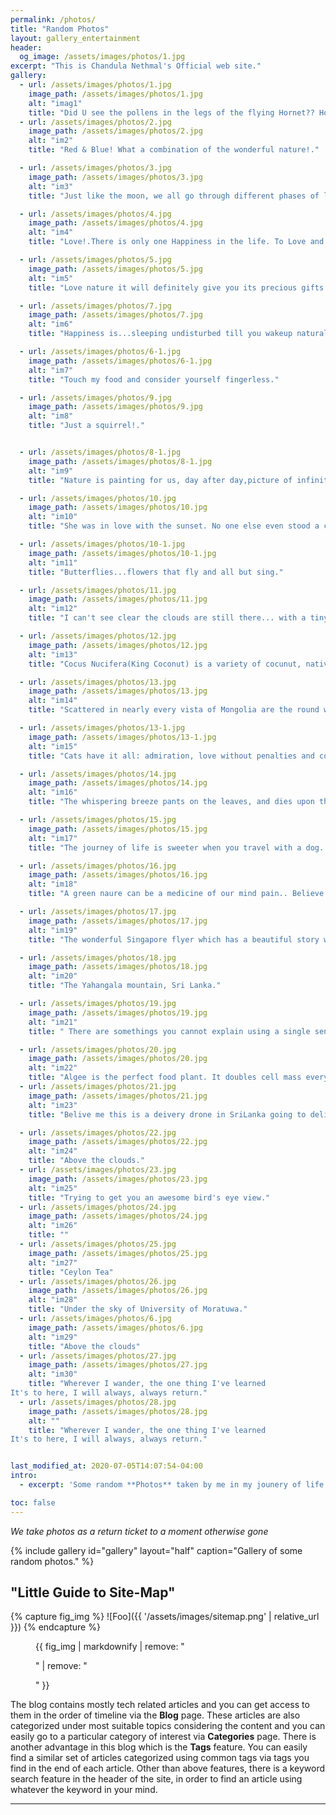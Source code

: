 ```yaml
---
permalink: /photos/
title: "Random Photos"
layout: gallery_entertainment
header:
  og_image: /assets/images/photos/1.jpg 
excerpt: "This is Chandula Nethmal's Official web site."
gallery:
  - url: /assets/images/photos/1.jpg
    image_path: /assets/images/photos/1.jpg
    alt: "imag1"
    title: "Did U see the pollens in the legs of the flying Hornet?? How marvellous is that these vibrant colors of the  flowers have evolved to attract insects in order courage the pollination..."
  - url: /assets/images/photos/2.jpg
    image_path: /assets/images/photos/2.jpg
    alt: "im2"
    title: "Red & Blue! What a combination of the wonderful nature!."

  - url: /assets/images/photos/3.jpg
    image_path: /assets/images/photos/3.jpg
    alt: "im3"
    title: "Just like the moon, we all go through different phases of live whether you like it or not! Btw, full moon is the happiest..because that's definitely a Holyday for me!"

  - url: /assets/images/photos/4.jpg
    image_path: /assets/images/photos/4.jpg
    alt: "im4"
    title: "Love!.There is only one Happiness in the life. To Love and To Be Loved.!  "

  - url: /assets/images/photos/5.jpg
    image_path: /assets/images/photos/5.jpg
    alt: "im5"
    title: "Love nature it will definitely give you its precious gifts such as this bunch of candy. (Embilla)"

  - url: /assets/images/photos/7.jpg
    image_path: /assets/images/photos/7.jpg
    alt: "im6"
    title: "Happiness is...sleeping undisturbed till you wakeup naturally. Hey dude! Don't wake me up !!!."

  - url: /assets/images/photos/6-1.jpg
    image_path: /assets/images/photos/6-1.jpg
    alt: "im7"
    title: "Touch my food and consider yourself fingerless."

  - url: /assets/images/photos/9.jpg
    image_path: /assets/images/photos/9.jpg
    alt: "im8"
    title: "Just a squirrel!."


  - url: /assets/images/photos/8-1.jpg
    image_path: /assets/images/photos/8-1.jpg
    alt: "im9"
    title: "Nature is painting for us, day after day,picture of infinite beauty."

  - url: /assets/images/photos/10.jpg
    image_path: /assets/images/photos/10.jpg
    alt: "im10"
    title: "She was in love with the sunset. No one else even stood a chance. Cat & sunSet"

  - url: /assets/images/photos/10-1.jpg
    image_path: /assets/images/photos/10-1.jpg
    alt: "im11"
    title: "Butterflies...flowers that fly and all but sing."

  - url: /assets/images/photos/11.jpg
    image_path: /assets/images/photos/11.jpg
    alt: "im12"
    title: "I can't see clear the clouds are still there... with a tiny something. (The UOM delivery drone)  ."

  - url: /assets/images/photos/12.jpg
    image_path: /assets/images/photos/12.jpg
    alt: "im13"
    title: "Cocus Nucifera(King Coconut) is a variety of cocunut, native to SriLanka."

  - url: /assets/images/photos/13.jpg
    image_path: /assets/images/photos/13.jpg
    alt: "im14"
    title: "Scattered in nearly every vista of Mongolia are the round white tents of Nomads and their gorgeous horses. "

  - url: /assets/images/photos/13-1.jpg
    image_path: /assets/images/photos/13-1.jpg
    alt: "im15"
    title: "Cats have it all: admiration, love without penalties and company when they want it. However, I always wonder and jealous on their endless peaceful sleep.  "

  - url: /assets/images/photos/14.jpg
    image_path: /assets/images/photos/14.jpg
    alt: "im16"
    title: "The whispering breeze pants on the leaves, and dies upon the trees."

  - url: /assets/images/photos/15.jpg
    image_path: /assets/images/photos/15.jpg
    alt: "im17"
    title: "The journey of life is sweeter when you travel with a dog...The thing is they will follow you even if you do not invite them."

  - url: /assets/images/photos/16.jpg
    image_path: /assets/images/photos/16.jpg
    alt: "im18"
    title: "A green naure can be a medicine of our mind pain.. Believe me friend..it definitely is!."

  - url: /assets/images/photos/17.jpg
    image_path: /assets/images/photos/17.jpg
    alt: "im19"
    title: "The wonderful Singapore flyer which has a beautiful story with the lucky 28 number."

  - url: /assets/images/photos/18.jpg
    image_path: /assets/images/photos/18.jpg
    alt: "im20"
    title: "The Yahangala mountain, Sri Lanka."

  - url: /assets/images/photos/19.jpg
    image_path: /assets/images/photos/19.jpg
    alt: "im21"
    title: " There are somethings you cannot explain using a single sentense like this photo. Just went to my childhood and brought back some memories."

  - url: /assets/images/photos/20.jpg
    image_path: /assets/images/photos/20.jpg
    alt: "im22"
    title: "Algee is the perfect food plant. It doubles cell mass every twelve hours, depending on the strain."
  - url: /assets/images/photos/21.jpg
    image_path: /assets/images/photos/21.jpg
    alt: "im23"
    title: "Belive me this is a deivery drone in SriLanka going to deliver a package ordered by a  customer."

  - url: /assets/images/photos/22.jpg
    image_path: /assets/images/photos/22.jpg
    alt: "im24"
    title: "Above the clouds."
  - url: /assets/images/photos/23.jpg
    image_path: /assets/images/photos/23.jpg
    alt: "im25"
    title: "Trying to get you an awesome bird's eye view."
  - url: /assets/images/photos/24.jpg
    image_path: /assets/images/photos/24.jpg
    alt: "im26"
    title: ""
  - url: /assets/images/photos/25.jpg
    image_path: /assets/images/photos/25.jpg
    alt: "im27"
    title: "Ceylon Tea"
  - url: /assets/images/photos/26.jpg
    image_path: /assets/images/photos/26.jpg
    alt: "im28"
    title: "Under the sky of University of Moratuwa."
  - url: /assets/images/photos/6.jpg
    image_path: /assets/images/photos/6.jpg
    alt: "im29"
    title: "Above the clouds"
  - url: /assets/images/photos/27.jpg
    image_path: /assets/images/photos/27.jpg
    alt: "im30"
    title: "Wherever I wander, the one thing I've learned
It's to here, I will always, always return."
  - url: /assets/images/photos/28.jpg
    image_path: /assets/images/photos/28.jpg
    alt: ""
    title: "Wherever I wander, the one thing I've learned
It's to here, I will always, always return."


last_modified_at: 2020-07-05T14:07:54-04:00
intro: 
  - excerpt: 'Some random **Photos** taken by me in my jounery of life.*We take photos as a return ticket to a moment otherwise gone*'

toc: false
---
```


*We take photos as a return ticket to a moment otherwise gone* 

{% include gallery id="gallery" layout="half" caption="Gallery of some random photos." %}



## "Little Guide to Site-Map"

{% capture fig_img %}
![Foo]({{ '/assets/images/sitemap.png' | relative_url }})
{% endcapture %}
<figure>
  {{ fig_img | markdownify | remove: "<p>" | remove: "</p>" }}
  <figcaption></figcaption>
</figure>

The blog contains mostly tech related articles and you can get access to them in the order of timeline via the **Blog** page. These articles are also categorized under most suitable topics considering the content and you can easily go to a particular category of interest via **Categories** page. There is another advantage in this blog which is the **Tags** feature. You can easily find a similar set of articles categorized using common tags via tags you find in the end of each article. Other than above features, there is a keyword search feature in the header of the site, in order to find an article using whatever the keyword in your mind.


---


